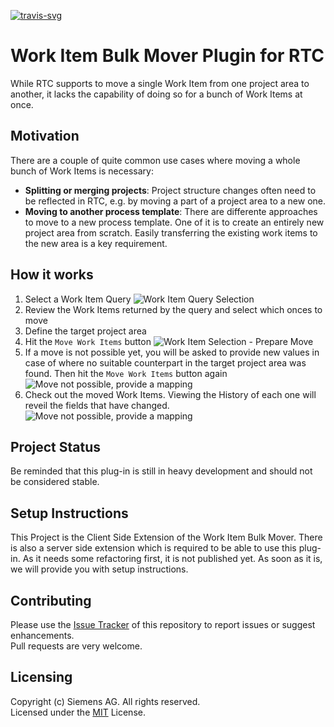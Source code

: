 [![travis-svg][travis-svg]][travis]

# Work Item Bulk Mover Plugin for RTC
While RTC supports to move a single Work Item from one project area to another, it lacks the capability of doing so for a bunch of Work Items at once.

## Motivation
There are a couple of quite common use cases where moving a whole bunch of Work Items is necessary:
 - **Splitting or merging projects**: Project structure changes often need to be reflected in RTC, e.g. by moving a part of a project area to a new one.
 - **Moving to another process template**: There are differente approaches to move to a new process template. One of it is to create an entirely new project area from scratch. Easily transferring the existing work items to the new area is a key requirement.

## How it works
1. Select a Work Item Query
![Work Item Query Selection](https://github.com/jazz-community/rtc-workitem-bulk-mover-ui/blob/master/documentation/query-selection.png)
2. Review the Work Items returned by the query and select which onces to move
3. Define the target project area
4. Hit the `Move Work Items` button
![Work Item Selection - Prepare Move](https://github.com/jazz-community/rtc-workitem-bulk-mover-ui/blob/master/documentation/workitem-list.png)
5. If a move is not possible yet, you will be asked to provide new values in case of where no suitable counterpart in the target project area was found. Then hit the `Move Work Items` button again
![Move not possible, provide a mapping](https://github.com/jazz-community/rtc-workitem-bulk-mover-ui/blob/master/documentation/mapping-required.png)
6. Check out the moved Work Items. Viewing the History of each one will reveil the fields that have changed.
![Move not possible, provide a mapping](https://github.com/jazz-community/rtc-workitem-bulk-mover-ui/blob/master/documentation/moved-workitem.png)

## Project Status
Be reminded that this plug-in is still in heavy development and should not be considered stable.

## Setup Instructions
This Project is the Client Side Extension of the Work Item Bulk Mover. There is also a server side extension which is required to be able to use this plug-in. As it needs some refactoring first, it is not published yet. As soon as it is, we will provide you with setup instructions.

## Contributing
Please use the [Issue Tracker](https://github.com/jazz-community/rtc-workitem-bulk-mover-ui/issues) of this repository to report issues or suggest enhancements.<br>
Pull requests are very welcome.

## Licensing
Copyright (c) Siemens AG. All rights reserved.<br>
Licensed under the [MIT](https://github.com/jazz-community/rtc-workitem-bulk-mover-ui/blob/master/LICENSE) License.

[travis-svg]: https://travis-ci.com/innerjoin/rtc-workitem-bulk-mover-ui.svg?token=ZLKF36p1Jj3sZsR3kyzz&branch=master
[travis]: https://travis-ci.com/innerjoin/rtc-workitem-bulk-mover-ui
